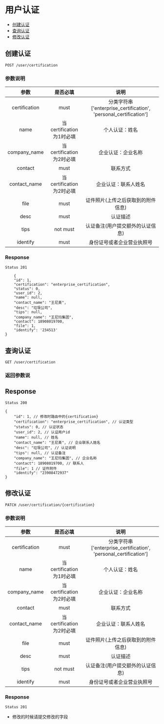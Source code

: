 # 用户认证

- [创建认证](#创建认证)
- [查询认证](#查询认证)
- [修改认证](#修改认证)

## 创建认证
```
POST /user/certification
```

### 参数说明
| 参数 | 是否必填 | 说明 |
| :---: | :---: | :---: |
| certification | must | 分类字符串 ['enterprise_certification', 'personal_certification']|
| name | 当certification为1时必填 | 个人认证：姓名 |
| company_name | 当certification为2时必填 | 企业认证：企业名称 |
| contact | must | 联系方式 |
| contact_name | 当certification为2时必填 | 企业认证：联系人姓名 |
| file | must | 证件照片(上传之后获取到的附件信息) |
| desc | must | 认证描述 |
| tips | not must | 认证备注(用户提交额外的认证信息) |
| identify | must | 身份证号或者企业营业执照号 |

### Response 
```
Status 201 
```
```json5
    {
    "id": 1,
    "certification": "enterprise_certification",
    "status": 0,
    "user_id": 2,
    "name": null,
    "contact_name": "王尼美",
    "desc": "垃圾公司",
    "tips": null,
    "company_name": "王尼玛集团",
    "contact": 18908019700,
    "file": 1,
    "identify": '234513'
}
```

## 查询认证
```
GET /user/certification
```

### 返回参数说
## Response 
```
Status 200 
```
```json5
{
    "id": 1, // 修改时路由中的{certification}
    "certification": "enterprise_certification", // 认证类型
    "status": 0, // 认证状态
    "user_id": 2, // 认证用户id
    "name": null, // 姓名
    "contact_name": "王尼美", // 企业联系人姓名
    "desc": "垃圾公司", // 认证说明
    "tips": null, // 认证备注
    "company_name": "王尼玛集团", // 企业名称
    "contact": 18908019700, // 联系人
    "file": 1 // 证件附件
    "identify": "23908472937"
}
```



## 修改认证
```
PATCH /user/certification/{certification}
```

### 参数说明
| 参数 | 是否必填 | 说明 |
| :---: | :---: | :---: |
| certification | must | 分类字符串 ['enterprise_certification', 'personal_certification'] |
| name | 当certification为1时必填 | 个人认证：姓名 |
| company_name | 当certification为2时必填 | 企业认证：企业名称 |
| contact | must | 联系方式 |
| contact_name | 当certification为2时必填 | 企业认证：联系人姓名 |
| file | must | 证件照片(上传之后获取到的附件信息) |
| desc | must | 认证描述 |
| tips | not must | 认证备注(用户提交额外的认证信息) |
| identify | must | 身份证号或者企业营业执照号 |

### Response
```
Status 201
```

- 修改的时候请提交修改的字段